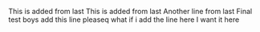 This is added from last
This is added from last
Another line from last
Final test boys
add this line pleaseq what if i add the line here
I want it here
